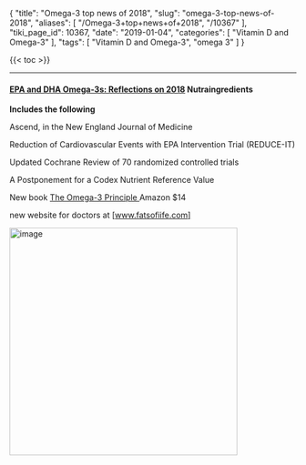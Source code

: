 {
    "title": "Omega-3 top news of 2018",
    "slug": "omega-3-top-news-of-2018",
    "aliases": [
        "/Omega-3+top+news+of+2018",
        "/10367"
    ],
    "tiki_page_id": 10367,
    "date": "2019-01-04",
    "categories": [
        "Vitamin D and Omega-3"
    ],
    "tags": [
        "Vitamin D and Omega-3",
        "omega 3"
    ]
}


{{< toc >}}

---

#### [EPA and DHA Omega-3s: Reflections on 2018](https://www.nutraingredients-usa.com/Article/2018/12/12/EPA-and-DHA-Omega-3s-Reflections-on-2018) Nutraingredients

 **Includes the following** 

Ascend, in the New England Journal of Medicine

Reduction of Cardiovascular Events with EPA Intervention Trial (REDUCE-IT)

Updated Cochrane Review of 70 randomized controlled trials

A Postponement for a Codex Nutrient Reference Value

New book [The Omega-3 Principle ](https://www.amazon.com/Omega-Principle-Seafood-Healthier-Planet-ebook/dp/B076NTB4FR/ref=sr_1_1?ie=UTF8&qid=1546598428&sr=8-1&keywords=Omega-3+Principle) Amazon $14

new website for doctors at <span>[www.fatsofiife.com]</span>

<img src="https://d1bk1kqxc0sym.cloudfront.net/attachments/jpeg/omega-3-summit.jpg" alt="image" width="400">